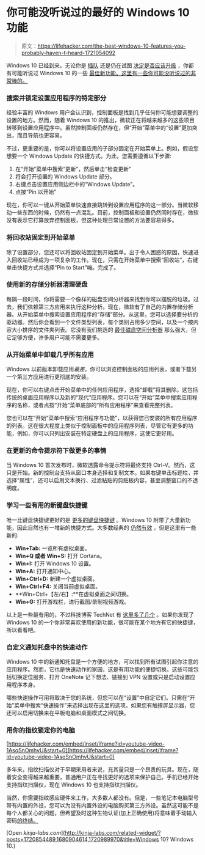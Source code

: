 # 你可能没听说过的最好的 Windows 10 功能

> 原文：<https://lifehacker.com/the-best-windows-10-features-you-probably-haven-t-heard-1721054092>

Windows 10 已经到来。无论你是 [插队](http://lifehacker.com/how-to-skip-the-line-and-upgrade-to-windows-10-now-1720854489) 还是仍在试图 [决定是否应该升级](http://lifehacker.com/should-i-upgrade-to-windows-10-1720838625) ，你都有可能听说过 Windows 10 的一些 [最佳新功能。这里有一些你可能没听说过的非常棒的。](http://lifehacker.com/the-best-new-features-of-windows-10-1680904614)



### **搜索并锁定设置应用程序的特定部分**

经验丰富的 Windows 用户会认识到，控制面板是找到几乎任何你可能想要调整的设置的地方。然而，随着 Windows 10 的推出，微软正在将越来越多的这些项目转移到设置应用程序中。虽然控制面板仍然存在，但“开始”菜单中的“设置”更加突出，而且导航也更容易。

不过，更重要的是，你可以将设置应用的子部分固定在开始菜单上。例如，假设您想要一个 Windows Update 的快捷方式。为此，您需要遵循以下步骤:

1.  在“开始”菜单中搜索“更新”，然后单击“检查更新”
2.  将会打开设置的 Windows Update 部分。
3.  右键点击设置应用侧边栏中的“Windows Update”。
4.  点按“Pin 以开始”

现在，你可以一键从开始菜单快速直接跳转到设置应用程序的这一部分。当微软移动一些东西的时候，仍然有一点混乱。目前，控制面板和设置仍然同时存在，微软没有表示它打算放弃控制面板，但这种处理日常设置的方法要容易得多。

### **将回收站固定到开始菜单**

除了设置部分，您还可以将回收站固定到开始菜单。出于令人困惑的原因，快速进入回收站已经成为一项复杂的工作。现在，只需在开始菜单中搜索“回收站”，右键单击快捷方式并选择“Pin to Start”嘣。完成了。

### **使用新的存储分析器**清理硬盘

每隔一段时间，你将需要一个像样的磁盘空间分析器来找到你可以摆脱的垃圾。过去，我们依赖第三方应用来执行这种分析。现在，微软有了自己的内置存储分析器。从开始菜单中搜索设置应用程序的“存储”部分。从这里，您可以选择要分析的驱动器。然后你会看到一个文件类型列表，每个类别占用多少空间，以及一个按内容大小排序的文件夹列表。它没有我们挑选的 [最佳磁盘空间分析器](https://lifehacker.com/the-best-disk-space-analyzer-for-windows-5915921) 那么强大，但它足够方便，许多用户可能不需要更多。

### **从开始菜单中卸载几乎所有应用**

Windows 以前版本卸载应用*最差*。你可以浏览控制面板的应用列表，或者下载另一个第三方应用进行更彻底的安装。

现在，你可以右键点击开始菜单中的任何应用程序，选择“卸载”将其删除。这包括传统的桌面应用程序以及新的“现代”应用程序。您可以在“开始”菜单中搜索应用程序的名称，或者点按“开始”菜单底部的“所有应用程序”来查看完整列表。

您也可以在“开始”菜单中搜索“应用程序与功能”，以获得您已安装的所有应用程序的列表。这在很大程度上类似于控制面板中的应用程序列表，尽管它有更多的功能，例如，你可以只列出安装在特定硬盘上的应用程序，这使它更好用。

### 在更新的命令提示符下做更多的事情

当 Windows 10 首次发布时，微软透露命令提示符将最终支持 Ctrl-V。然而，这只是开始。新的控制台支持从窗口本身选择和复制文本。如果右键单击标题栏，并选择“属性”，还可以启用文本换行、过滤粘贴的剪贴板内容，甚至调整窗口的不透明度。

### **学习一些有用的新键盘快捷键**

唯一比键盘快捷键更好的是 [更多的键盘快捷键](http://lifehacker.com/back-to-basics-learn-to-use-keyboard-shortcuts-like-a-5970089) 。Windows 10 附带了大量新功能，因此自然也有一堆新的快捷方式。大多数经典的 [仍然有效](http://lifehacker.com/the-master-list-of-new-windows-7-shortcuts-5390086) ，但是这里有一些新的:

*   **Win+Tab:** 一览所有虚拟桌面。
*   **Win+Q 或者 Win+S:** 打开 Cortana。
*   **Win+I:** 打开 Windows 10 设置。
*   **Win+A:** 打开通知中心。
*   **Win+Ctrl+D:** 新建一个虚拟桌面。
*   **Win+Ctrl+F4:** 关闭当前虚拟桌面。
*   **Win+Ctrl+【左/右】:**在虚拟桌面之间切换。
*   **Win+G:** 打开游戏栏，进行截图/录制视频游戏。

以上是一些最有用的，不过科技博客 TechNet 有 [这里多了几个](http://blogs.technet.com/b/sebastianklenk/archive/2015/05/28/windows-10-keyboard-shortcuts-at-a-glance.aspx) 。如果你发现了 Windows 10 的一个你非常喜欢使用的新功能，很可能在某个地方有它的快捷键，所以看看吧。

### **自定义通知托盘中的快速动作**

Windows 10 中的新通知托盘是一个方便的地方，可以找到所有试图引起你注意的应用程序。然而，它也是快速动作的家园，这是有用功能的便捷切换。这些可能包括切换定位服务、打开 OneNote 记下想法、链接到 VPN 设置或只是启动设置应用程序本身。

哪些快速操作可用将取决于您的系统，但您可以在“设置”中自定它们。只需在“开始”菜单中搜索“快速操作”来选择出现在这里的选项。如果您有触摸屏显示器，您还可以启用切换来在平板电脑和桌面模式之间切换。

### **用你的指纹锁定你的电脑**

 [https://lifehacker.com/embed/inset/iframe?id=youtube-video-1AsoSnOmhvU&start=0](https://lifehacker.com/embed/inset/iframe?id=youtube-video-1AsoSnOmhvU&start=0) 

多年来，指纹扫描仪对于早期采用者来说，充其量只是一个昂贵的玩具。现在，随着安全变得越来越重要，普通用户正在寻找更好的选项来保护自己。手机已经开始支持指纹扫描仪，现在 Windows 10 也支持指纹扫描仪。

当然，你需要指纹感应硬件来工作，大多数人都没有。但是，一些笔记本电脑型号带有内置的外设，您可以为没有内置外设的电脑购买第三方外设。虽然这可能不是每个人都关心的问题，但希望及时这种生物认证(加上正确使用)将意味着手动输入密码[的终结。](http://gizmodo.com/windows-10-could-mean-never-typing-a-password-again-1691953091)

[Open *kinja-labs.com*](http://kinja-labs.com/related-widget/?posts=1720854489,1680904614,1720989970&title=Windows 10? Windows 10.)